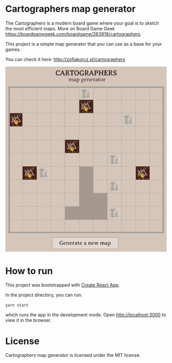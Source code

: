 # Cartographers map generator

The Cartographers is a modern board game where your goal is to sketch the most efficient maps. More on Board Game Geek https://boardgamegeek.com/boardgame/263918/cartographers.

This project is a simple map generator that you can use as a base for your games.

You can check it here: http://zofiakorcz.pl/cartographers

![Image of Cartographers map](./public/cartographers.png)

# How to run

This project was bootstrapped with [Create React App](https://github.com/facebook/create-react-app).

In the project directory, you can run:

`yarn start`

which runs the app in the development mode.
Open [http://localhost:3000](http://localhost:3000) to view it in the browser.

# License

Cartographers map generator is licensed under the MIT license.